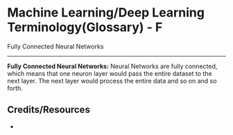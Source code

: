 # Machine Learning/Deep Learning Terminology(Glossary) - F #

Fully Connected Neural Networks
___

**Fully Connected Neural Networks:** Neural Networks are fully connected, which means that one neuron layer would pass the entire dataset to the next layer. The next layer would process the entire data and so on and so forth.



## Credits/Resources ##
 - []()

